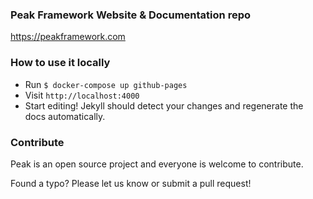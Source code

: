 ### Peak Framework Website & Documentation repo
<a href="https://peakframework.com">https://peakframework.com</a>

### How to use it locally

 - Run ```$ docker-compose up github-pages```
 - Visit ```http://localhost:4000```
 - Start editing! Jekyll should detect your changes and regenerate the docs automatically.

### Contribute

Peak is an open source project and everyone is welcome to contribute.

Found a typo? Please let us know or submit a pull request!